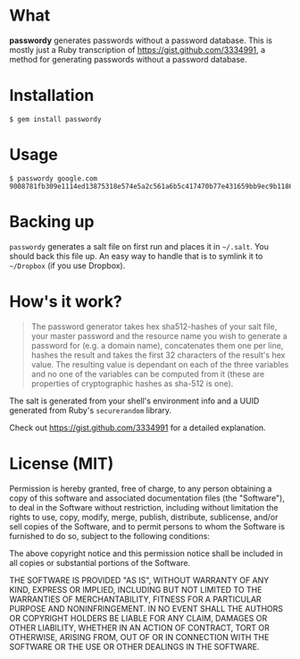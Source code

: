 What
==
**passwordy** generates passwords without a password database. This is
mostly just a Ruby transcription of https://gist.github.com/3334991, a method for generating passwords
without a password database.

Installation
==
    $ gem install passwordy

Usage
==
    $ passwordy google.com
    9008781fb309e1114ed13875318e574e5a2c561a6b5c417470b77e431659bb9ec9b11864b3f75673b91c7f9b4895c3c1cb5b0438531a6f8222199da57cc4672e

Backing up
==
`passwordy` generates a salt file on first run and places it in
`~/.salt`. You should back this file up. An easy way to handle
that is to symlink it to `~/Dropbox` (if you use Dropbox).

How's it work?
==

> The password generator takes hex sha512-hashes of your salt file, your master password and the resource name you wish to generate a password for (e.g. a domain name), concatenates them one per line, hashes the result and takes the first 32 characters of the result's hex value. The resulting value is dependant on each of the three variables and no one of the variables can be computed from it (these are properties of cryptographic hashes as sha-512 is one).

The salt is generated from your shell's environment info and a UUID
generated from Ruby's `securerandom` library.

Check out https://gist.github.com/3334991 for a detailed explanation.

License (MIT)
==
Permission is hereby granted, free of charge, to any person obtaining a copy of this software and associated documentation files (the "Software"), to deal in the Software without restriction, including without limitation the rights to use, copy, modify, merge, publish, distribute, sublicense, and/or sell copies of the Software, and to permit persons to whom the Software is furnished to do so, subject to the following conditions:

The above copyright notice and this permission notice shall be included in all copies or substantial portions of the Software.

THE SOFTWARE IS PROVIDED "AS IS", WITHOUT WARRANTY OF ANY KIND, EXPRESS OR IMPLIED, INCLUDING BUT NOT LIMITED TO THE WARRANTIES OF MERCHANTABILITY, FITNESS FOR A PARTICULAR PURPOSE AND NONINFRINGEMENT. IN NO EVENT SHALL THE AUTHORS OR COPYRIGHT HOLDERS BE LIABLE FOR ANY CLAIM, DAMAGES OR OTHER LIABILITY, WHETHER IN AN ACTION OF CONTRACT, TORT OR OTHERWISE, ARISING FROM, OUT OF OR IN CONNECTION WITH THE SOFTWARE OR THE USE OR OTHER DEALINGS IN THE SOFTWARE.
